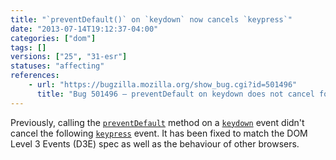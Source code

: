 ```yaml
---
title: "`preventDefault()` on `keydown` now cancels `keypress`"
date: "2013-07-14T19:12:37-04:00"
categories: ["dom"]
tags: []
versions: ["25", "31-esr"]
statuses: "affecting"
references:
    - url: "https://bugzilla.mozilla.org/show_bug.cgi?id=501496"
      title: "Bug 501496 – preventDefault on keydown does not cancel following keypress"
---
```

Previously, calling the [`preventDefault`](https://developer.mozilla.org/docs/Web/API/event.preventDefault) method on a [`keydown`](https://developer.mozilla.org/docs/Web/Events/keydown) event didn't cancel the following [`keypress`](https://developer.mozilla.org/docs/Web/Events/keypress) event. It has been fixed to match the DOM Level 3 Events (D3E) spec as well as the behaviour of other browsers.
